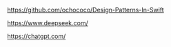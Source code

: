https://github.com/ochococo/Design-Patterns-In-Swift

https://www.deepseek.com/

https://chatgpt.com/
